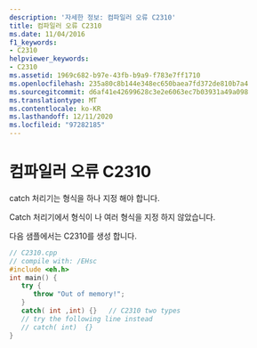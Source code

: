 ```yaml
---
description: '자세한 정보: 컴파일러 오류 C2310'
title: 컴파일러 오류 C2310
ms.date: 11/04/2016
f1_keywords:
- C2310
helpviewer_keywords:
- C2310
ms.assetid: 1969c682-b97e-43fb-b9a9-f783e7ff1710
ms.openlocfilehash: 235a80c8b144e348ec650baea7fd372de810b7a4
ms.sourcegitcommit: d6af41e42699628c3e2e6063ec7b03931a49a098
ms.translationtype: MT
ms.contentlocale: ko-KR
ms.lasthandoff: 12/11/2020
ms.locfileid: "97282185"
---
```

# <a name="compiler-error-c2310"></a>컴파일러 오류 C2310

catch 처리기는 형식을 하나 지정 해야 합니다.

Catch 처리기에서 형식이 나 여러 형식을 지정 하지 않았습니다.

다음 샘플에서는 C2310를 생성 합니다.

```cpp
// C2310.cpp
// compile with: /EHsc
#include <eh.h>
int main() {
   try {
      throw "Out of memory!";
   }
   catch( int ,int) {}   // C2310 two types
   // try the following line instead
   // catch( int)  {}
}
```
